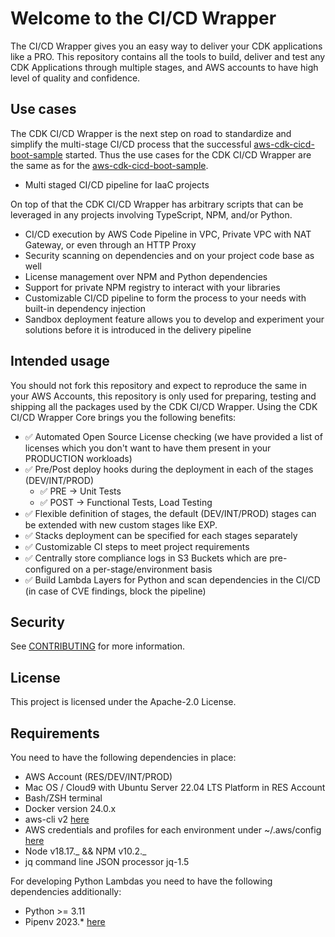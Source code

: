 # Welcome to the CI/CD Wrapper

The CI/CD Wrapper gives you an easy way to deliver your CDK applications like a PRO.
This repository contains all the tools to build, deliver and test any CDK Applications through multiple stages, and AWS accounts to have high level of quality and confidence.

## Use cases

The CDK CI/CD Wrapper is the next step on road to standardize and simplify the multi-stage CI/CD process that the successful [aws-cdk-cicd-boot-sample](https://github.com/aws-samples/aws-cdk-cicd-boot-sample) started. Thus the use cases for the CDK CI/CD Wrapper are the same as for the [aws-cdk-cicd-boot-sample](https://github.com/aws-samples/aws-cdk-cicd-boot-sample).

- Multi staged CI/CD pipeline for IaaC projects

On top of that the CDK CI/CD Wrapper has arbitrary scripts that can be leveraged in any projects involving TypeScript, NPM, and/or Python.

- CI/CD execution by AWS Code Pipeline in VPC, Private VPC with NAT Gateway, or even through an HTTP Proxy
- Security scanning on dependencies and on your project code base as well
- License management over NPM and Python dependencies 
- Support for private NPM registry to interact with your libraries
- Customizable CI/CD pipeline to form the process to your needs with built-in dependency injection
- Sandbox deployment feature allows you to develop and experiment your solutions before it is introduced in the delivery pipeline

## Intended usage

You should not fork this repository and expect to reproduce the same in your AWS Accounts, this repository is only used for preparing, testing and shipping all the packages used by the CDK CI/CD Wrapper. Using the CDK CI/CD Wrapper Core brings you the following benefits:

- :white_check_mark: Automated Open Source License checking (we have provided a list of licenses which you don't want to have them present in your PRODUCTION workloads)
- :white_check_mark: Pre/Post deploy hooks during the deployment in each of the stages (DEV/INT/PROD)
  - :white_check_mark: PRE -> Unit Tests
  - :white_check_mark: POST -> Functional Tests, Load Testing
- :white_check_mark: Flexible definition of stages, the default (DEV/INT/PROD) stages can be extended with new custom stages like EXP.
- :white_check_mark: Stacks deployment can be specified for each stages separately
- :white_check_mark: Customizable CI steps to meet project requirements
- :white_check_mark: Centrally store compliance logs in S3 Buckets which are pre-configured on a per-stage/environment basis
- :white_check_mark: Build Lambda Layers for Python and scan dependencies in the CI/CD (in case of CVE findings, block the pipeline)

## Security

See [CONTRIBUTING](CONTRIBUTING.md#security-issue-notifications) for more information.

## License

This project is licensed under the Apache-2.0 License.

## Requirements

You need to have the following dependencies in place:

- AWS Account (RES/DEV/INT/PROD)
- Mac OS / Cloud9 with Ubuntu Server 22.04 LTS Platform in RES Account
- Bash/ZSH terminal
- Docker version 24.0.x
- aws-cli v2 [here](https://docs.aws.amazon.com/cli/latest/userguide/getting-started-install.html)
- AWS credentials and profiles for each environment under ~/.aws/config [here](https://docs.aws.amazon.com/cli/latest/userguide/cli-configure-files.html)
- Node v18.17._ && NPM v10.2._
- jq command line JSON processor jq-1.5

For developing Python Lambdas you need to have the following dependencies additionally:

- Python >= 3.11
- Pipenv 2023.\* [here](https://pipenv.pypa.io/en/latest/)
